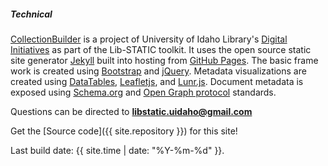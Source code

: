 <div class="card my-4">
<h5 class="card-header">Technical</h5>
<div class="card-body">
<div class="card-text" markdown="1">

[CollectionBuilder](https://github.com/CollectionBuilder/collectionbuilder-gh) is a project of University of Idaho Library's [Digital Initiatives](https://www.lib.uidaho.edu/digital/) as part of the Lib-STATIC toolkit. 
It uses the open source static site generator [Jekyll](https://jekyllrb.com/) built into hosting from [GitHub Pages](https://pages.github.com/).
The basic frame work is created using [Bootstrap](https://getbootstrap.com/) and [jQuery](https://jquery.com/).
Metadata visualizations are created using [DataTables](https://datatables.net/), [Leafletjs](http://leafletjs.com/), and [Lunr.js](https://lunrjs.com/).
Document metadata is exposed using [Schema.org](http://schema.org) and [Open Graph protocol](http://ogp.me/) standards.

Questions can be directed to **libstatic.uidaho@gmail.com**

Get the [Source code]({{ site.repository }}) for this site!

Last build date: {{ site.time | date: "%Y-%m-%d" }}.

</div>
</div>
</div>